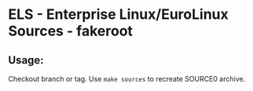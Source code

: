 # ELS - Enterprise Linux/EuroLinux Sources - fakeroot
 
## Usage:
  Checkout branch or tag. Use `make sources` to recreate  SOURCE0 archive.
